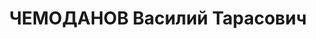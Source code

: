 ---
title: ЧЕМОДАНОВ Василий Тарасович
description: 'Род. в 1903, Москва, русский, обр.: низшее, член ВКП(б). Проживал: Москва,
  Ленинградское ш., д. 36, кв. 191. Снят с должности секретаря Исполнительного комитета
  КИМ в сентябре 1937 г., находился в распоряжении ЦК ВКП(б).

  Арестован 15.09.1937. Обв. в вредительстве и участии в антисоветской террористической
  шпионской организации. Приговор: ВК ВС СССР, 27.11.1937 – ВМН. Расстрелян 27.11.1937,
  г.Москва.

  Реабилитирован ВК ВС СССР 28.01.1956'
---